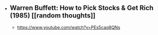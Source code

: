 - Warren Buffett: How to Pick Stocks & Get Rich (1985) [[random thoughts]]
	-
	- https://www.youtube.com/watch?v=PEs5caq8QNs